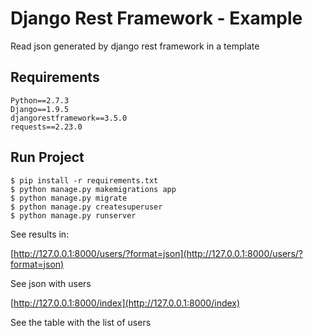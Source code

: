 # Django Rest Framework - Example
Read json generated by django rest framework in a template

## Requirements
```
Python==2.7.3
Django==1.9.5
djangorestframework==3.5.0
requests==2.23.0
```

## Run Project
```
$ pip install -r requirements.txt
$ python manage.py makemigrations app
$ python manage.py migrate
$ python manage.py createsuperuser
$ python manage.py runserver
```

See results in:

[http://127.0.0.1:8000/users/?format=json](http://127.0.0.1:8000/users/?format=json)

See json with users

[http://127.0.0.1:8000/index](http://127.0.0.1:8000/index)

See the table with the list of users
